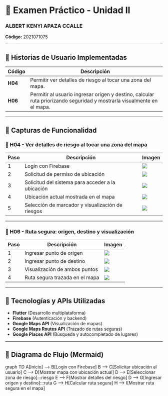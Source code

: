 # 📘 Examen Práctico - Unidad II  
### ALBERT KENYI APAZA CCALLE  
**Código:** 2021071075  

---

## 🔖 Historias de Usuario Implementadas

| Código | Descripción |
|--------|-------------|
| **H04** | Permitir ver detalles de riesgo al tocar una zona del mapa. |
| **H06** | Permitir al usuario ingresar origen y destino, calcular ruta priorizando seguridad y mostrarla visualmente en el mapa. |

---

## 📱 Capturas de Funcionalidad

### 🔹 H04 - Ver detalles de riesgo al tocar una zona del mapa

| Paso | Descripción | Imagen |
|------|-------------|--------|
| 1 | Login con Firebase | ![](imagenesReadme/1Login.png) |
| 2 | Solicitud de permiso de ubicación | ![](imagenesReadme/3H04PreguntaUbicacionActual.png) |
| 3 | Solicitud del sistema para acceder a la ubicación | ![](imagenesReadme/4H04SolicitudUbicacionActual.png) |
| 4 | Ubicación actual mostrada en el mapa | ![](imagenesReadme/5H04SitioActual.png) |
| 5 | Selección de marcador y visualización de riesgos | ![](imagenesReadme/2SeleccionarAlternarRutasMarcadores.png) |

---

### 🔹 H06 - Ruta segura: origen, destino y visualización

| Paso | Descripción | Imagen |
|------|-------------|--------|
| 1 | Ingresar punto de origen | ![](imagenesReadme/6H04Origen.png) |
| 2 | Ingresar punto de destino | ![](imagenesReadme/7H04Destino.png) |
| 3 | Visualización de ambos puntos | ![](imagenesReadme/8H04OrigenDestino.png) |
| 4 | Ruta segura trazada en el mapa | ![](imagenesReadme/9H04TrazarRuta.png) |

---

## 🧰 Tecnologías y APIs Utilizadas

- **Flutter** (Desarrollo multiplataforma)
- **Firebase** (Autenticación y backend)
- **Google Maps API** (Visualización de mapas)
- **Google Maps Routes API** (Trazado de rutas seguras)
- **Google Places API** (Búsqueda y autocompletado de lugares)

---

## 📌 Diagrama de Flujo (Mermaid)


graph TD
    A[Inicio] --> B[Login con Firebase]
    B --> C[Solicitar ubicación al usuario]
    C --> D[Mostrar mapa con ubicación actual]
    D --> E[Seleccionar zona de riesgo]:::riesgo
    E --> F[Mostrar detalles del riesgo]
    D --> G[Ingresar origen y destino]:::ruta
    G --> H[Calcular ruta segura]
    H --> I[Mostrar ruta segura en el mapa]
